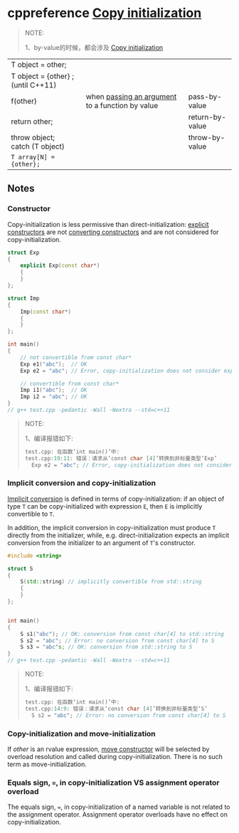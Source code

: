 # cppreference [Copy initialization](https://en.cppreference.com/w/cpp/language/copy_initialization)

> NOTE: 
>
> 1、by-value的时候，都会涉及  [Copy initialization](https://en.cppreference.com/w/cpp/language/copy_initialization)

|                                    |                                                              |                 |
| ---------------------------------- | ------------------------------------------------------------ | --------------- |
| T object = other;                  |                                                              |                 |
| T object = {other} ; (until C++11) |                                                              |                 |
| f(other)                           | when [passing an argument](https://en.cppreference.com/w/cpp/language/operator_other#Built-in_function_call_operator) to a function by value | pass-by-value   |
| return other;                      |                                                              | return-by-value |
| throw object;<br/>catch (T object) |                                                              | throw-by-value  |
| `T array[N] = {other};`            |                                                              |                 |

## Notes

### Constructor

Copy-initialization is less permissive than direct-initialization: [explicit constructors](https://en.cppreference.com/w/cpp/language/explicit) are not [converting constructors](https://en.cppreference.com/w/cpp/language/converting_constructor) and are not considered for copy-initialization.

```C++
struct Exp
{
	explicit Exp(const char*)
	{
	}
};

struct Imp
{
	Imp(const char*)
	{
	}
};

int main()
{
	// not convertible from const char*
	Exp e1("abc");  // OK
	Exp e2 = "abc"; // Error, copy-initialization does not consider explicit constructor

	// convertible from const char*
	Imp i1("abc");  // OK
	Imp i2 = "abc"; // OK
}
// g++ test.cpp -pedantic -Wall -Wextra --std=c++11

```

> NOTE: 
>
> 1、编译报错如下:
>
> ```C++
> test.cpp: 在函数‘int main()’中:
> test.cpp:19:11: 错误：请求从‘const char [4]’转换到非标量类型‘Exp’
>   Exp e2 = "abc"; // Error, copy-initialization does not consider explicit constructor
> ```
>
> 

### Implicit conversion and copy-initialization

[Implicit conversion](https://en.cppreference.com/w/cpp/language/implicit_cast) is defined in terms of copy-initialization: if an object of type `T` can be copy-initialized with expression `E`, then `E` is implicitly convertible to `T`.



In addition, the implicit conversion in copy-initialization must produce `T` directly from the initializer, while, e.g. direct-initialization expects an implicit conversion from the initializer to an argument of `T`'s constructor.

```C++
#include <string>

struct S
{
	S(std::string) // implicitly convertible from std::string
	{
	}
};


int main()
{
	S s1("abc"); // OK: conversion from const char[4] to std::string
	S s2 = "abc"; // Error: no conversion from const char[4] to S
	S s3 = "abc"s; // OK: conversion from std::string to S
}
// g++ test.cpp -pedantic -Wall -Wextra --std=c++11

```

> NOTE: 
>
> 1、编译报错如下:
>
> ```C++
> test.cpp: 在函数‘int main()’中:
> test.cpp:14:9: 错误：请求从‘const char [4]’转换到非标量类型‘S’
>   S s2 = "abc"; // Error: no conversion from const char[4] to S
> 
> ```
>
> 

### Copy-initialization and move-initialization

If *other* is an rvalue expression, [move constructor](https://en.cppreference.com/w/cpp/language/move_constructor) will be selected by overload resolution and called during copy-initialization. There is no such term as move-initialization.

### Equals sign, `=`, in copy-initialization VS assignment operator overload

The equals sign, `=`, in copy-initialization of a named variable is not related to the assignment operator. Assignment operator overloads have no effect on copy-initialization.

